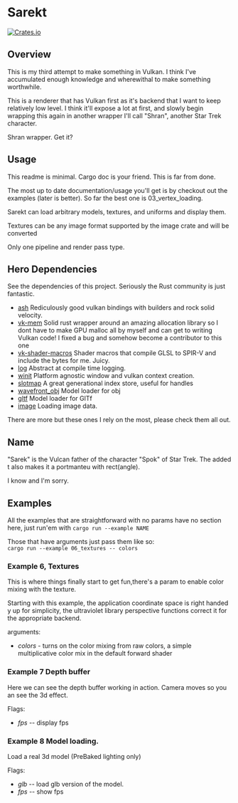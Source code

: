 # Sarekt

[![Crates.io](https://img.shields.io/crates/v/sarekt.svg)](https://crates.io/crates/sarekt)

## Overview

This is my third attempt to make something in Vulkan.  I think I've accumulated enough knowledge and 
wherewithal to make something worthwhile.

This is a renderer that has Vulkan first as it's backend that I want to keep relatively low level.
I think it'll expose a lot at first, and slowly begin wrapping this again in another wrapper 
I'll call "Shran", another Star Trek character.

Shran wrapper.  Get it?

## Usage

This readme is minimal.  Cargo doc is your friend.  This is far from done.

The most up to date documentation/usage you'll get is by checkout out the 
examples (later is better).  So far the best one is 03_vertex_loading.

Sarekt can load arbitrary models, textures, and uniforms and display them.

Textures can be any image format supported by the image crate and will be
 converted

Only one pipeline and render pass type.

## Hero Dependencies
See the dependencies of this project.  Seriously the Rust community is just 
fantastic.
* [ash](https://crates.io/crates/ash) Rediculously good vulkan bindings with 
builders and rock solid velocity.
* [vk-mem](https://crates.io/crates/vk-mem) Solid rust wrapper around an
 amazing allocation library so I dont have to make GPU malloc all by myself
  and can get to writing Vulkan code!  I fixed a bug and somehow become a
   contributor to this one
* [vk-shader-macros](https://crates.io/crates/vk-shader-macros) Shader macros that compile GLSL to SPIR-V and include the bytes for me.  Juicy.
* [log](https://crates.io/crates/log) Abstract at compile time logging.
* [winit](https://crates.io/crates/winit) Platform agnostic window and vulkan context creation.
* [slotmap](https://crates.io/crates/slotmap) A great generational index
 store, useful for handles
* [wavefront_obj](https://crates.io/crates/wavefront_obj) Model loader for obj
* [gltf](https://crates.io/crates/gltf) Model loader for GlTf
* [image](https://crates.io/crates/image) Loading image data.

There are more but these ones I rely on the most, please check them all out.

## Name
"Sarek" is the Vulcan father of the character "Spok"  of Star Trek. The added t also makes it a portmanteu with rect(angle).

I know and I'm sorry.

## Examples
All the examples that are straightforward with no params have no section here, just run'em with `cargo run --example NAME`

Those that have arguments just pass them like so:<br/>
`cargo run --example 06_textures -- colors`

### Example 6, Textures
This is where things finally start to get fun,there's a param to enable color mixing with the texture.

Starting with this example, the application coordinate space is right handed y 
up for simplicity, the ultraviolet library perspective functions correct it for the appropriate backend.

arguments:
* *colors* - turns on the color mixing from raw colors, a simple multiplicative color mix in the default forward shader

### Example 7 Depth buffer

Here we can see the depth buffer working in action.  Camera moves so you an
 see the 3d effect.
 
 Flags:
 * *fps* -- display fps
 
 ### Example 8 Model loading.
 
 Load a real 3d model (PreBaked lighting only)
 
 Flags:
 * *glb*  -- load glb version of the model.
 * *fps*  -- show fps

